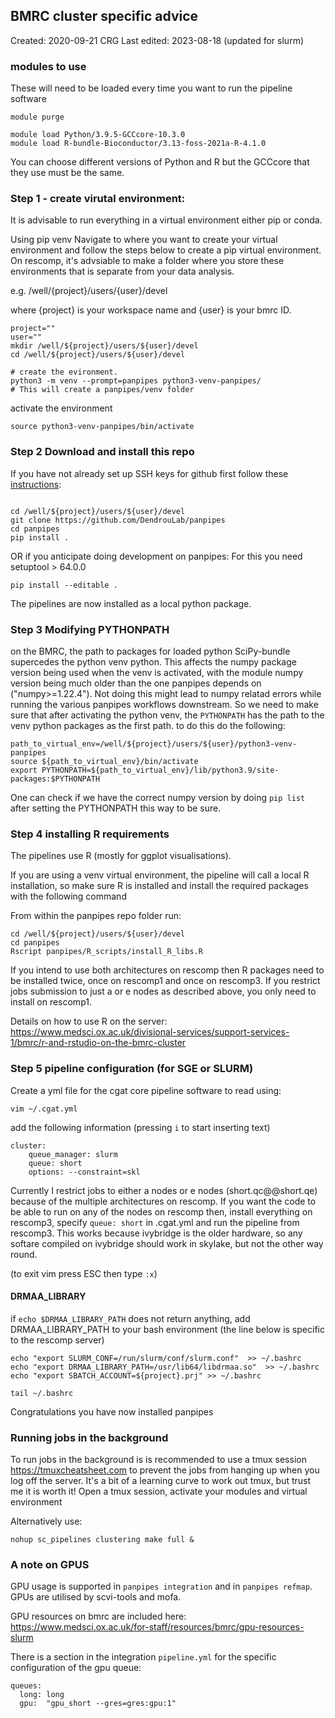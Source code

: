 
## BMRC cluster specific advice
Created: 2020-09-21 CRG
Last edited: 2023-08-18 (updated for slurm)


### modules to use
These will need to be loaded every time you want to run the pipeline software


```
module purge

module load Python/3.9.5-GCCcore-10.3.0
module load R-bundle-Bioconductor/3.13-foss-2021a-R-4.1.0
```

You can choose different versions of Python and R but the GCCcore that they use must be the same.




### Step 1 - create virutal environment:

It is advisable to run everything in a virtual environment either pip or conda.

Using pip venv
Navigate to where you want to create your virtual environment  and follow the steps below to create a pip virtual environment. On rescomp, it's advsiable to make a folder where you store these environments that is separate from your data analysis.

e.g. /well/{project}/users/{user}/devel

where {project} is your workspace name
and {user} is your bmrc ID.

```
project=""
user=""
mkdir /well/${project}/users/${user}/devel
cd /well/${project}/users/${user}/devel

# create the evironment.
python3 -m venv --prompt=panpipes python3-venv-panpipes/
# This will create a panpipes/venv folder
```

activate the environment

```
source python3-venv-panpipes/bin/activate
```


### Step 2 Download and install this repo
If you have not already set up SSH keys for github first follow these [instructions](https://github.com/DendrouLab/panpipes/docs/set_up_ssh_keys_for_github.md): 


```

cd /well/${project}/users/${user}/devel
git clone https://github.com/DendrouLab/panpipes
cd panpipes
pip install .
```
OR if you anticipate doing development on panpipes:
For this you need setuptool > 64.0.0
```
pip install --editable .
```

The pipelines are now installed as a local python package.

### Step 3 Modifying PYTHONPATH 
on the BMRC, the path to packages for loaded python SciPy-bundle supercedes the python venv python. This affects the numpy package version being used when the venv is activated, with the module numpy version being much older than the one panpipes depends on ("numpy>=1.22.4"). Not doing this might lead to numpy relatad errors while running the various panpipes workflows downstream.
So we need to make sure that after activating the python venv, the `PYTHONPATH` has the path to the venv python packages as the first path. to do this do the following:

```
path_to_virtual_env=/well/${project}/users/${user}/python3-venv-panpipes
source ${path_to_virtual_env}/bin/activate
export PYTHONPATH=${path_to_virtual_env}/lib/python3.9/site-packages:$PYTHONPATH
```
One can check if we have the correct numpy version by doing `pip list` after setting the PYTHONPATH this way to be sure.

### Step 4 installing R requirements
The pipelines use R (mostly for ggplot visualisations). 

If you are using a venv virtual environment,  the pipeline will call a local R installation, so make sure R is installed and install the required packages with the following command

From within the panpipes repo folder run:
```
cd /well/${project}/users/${user}/devel
cd panpipes
Rscript panpipes/R_scripts/install_R_libs.R
```

<!-- 
```
pip install git+https://github.com/DendrouLab/panpipes
``` -->

If you intend to use both architectures on rescomp then R packages need to be installed twice, once on rescomp1 and once on rescomp3. If you restrict jobs submission to just a or e nodes as described above, you only need to install on rescomp1.  

Details on how to use R on the server:
https://www.medsci.ox.ac.uk/divisional-services/support-services-1/bmrc/r-and-rstudio-on-the-bmrc-cluster


### Step 5 pipeline configuration (for SGE or SLURM)

Create a yml file for the cgat core pipeline software to read using:

```
vim ~/.cgat.yml
```
add the following information (pressing `i` to start inserting text)
```
cluster:
    queue_manager: slurm 
    queue: short
    options: --constraint=skl 

```
Currently I restrict jobs to either a nodes or e nodes (short.qc@@short.qe) because of the multiple architectures on rescomp.
If you want the code to be able to run on any of the nodes on rescomp then, install everything on rescomp3, specify `queue: short` in .cgat.yml and run the pipeline from rescomp3. 
This works because ivybridge is the older hardware, so any softare compiled on ivybridge should work in skylake, but not the other way round. 

(to exit vim press ESC then type `:x`)


#### DRMAA_LIBRARY

if `echo $DRMAA_LIBRARY_PATH` does not return anything, add DRMAA_LIBRARY_PATH to your bash environment (the line below is specific to the rescomp server)


```
echo "export SLURM_CONF=/run/slurm/conf/slurm.conf"  >> ~/.bashrc
echo "export DRMAA_LIBRARY_PATH=/usr/lib64/libdrmaa.so"  >> ~/.bashrc
echo "export SBATCH_ACCOUNT=${project}.prj" >> ~/.bashrc

tail ~/.bashrc
```


Congratulations you have now installed panpipes


### Running jobs in the background
To run jobs in the background is is recommended to use a tmux session https://tmuxcheatsheet.com
to prevent the jobs from hanging up when you log off the server. It's a bit of a learning curve to work out tmux, but trust me it is worth it!
Open a tmux session, activate your modules and virtual environment


Alternatively use:
```
nohup sc_pipelines clustering make full &
```

### A note on GPUS

GPU usage is supported in `panpipes integration` and in `panpipes refmap`.
GPUs are utilised by scvi-tools and mofa.

GPU resources on bmrc are included here: https://www.medsci.ox.ac.uk/for-staff/resources/bmrc/gpu-resources-slurm

There is a section in the integration `pipeline.yml` for the specific configuration of the gpu queue:
```
queues:
  long: long
  gpu:  "gpu_short --gres=gres:gpu:1"
```


